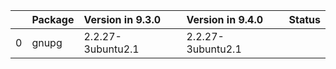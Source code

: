 <!-- markdown-link-check-disable -->

|    | Package   | Version in 9.3.0   | Version in 9.4.0   | Status   |
|---:|:----------|:-------------------|:-------------------|:---------|
|  0 | gnupg     | 2.2.27-3ubuntu2.1  | 2.2.27-3ubuntu2.1  |          |